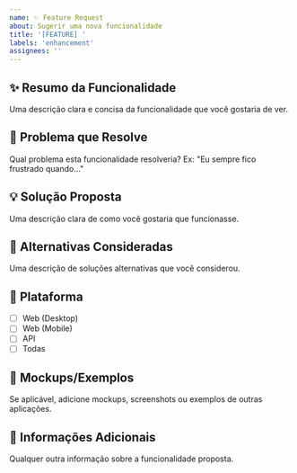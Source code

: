 ```yaml
---
name: ✨ Feature Request
about: Sugerir uma nova funcionalidade
title: '[FEATURE] '
labels: 'enhancement'
assignees: ''
---
```


## ✨ Resumo da Funcionalidade
Uma descrição clara e concisa da funcionalidade que você gostaria de ver.

## 🎯 Problema que Resolve
Qual problema esta funcionalidade resolveria? Ex: "Eu sempre fico frustrado quando..."

## 💡 Solução Proposta
Uma descrição clara de como você gostaria que funcionasse.

## 🔄 Alternativas Consideradas
Uma descrição de soluções alternativas que você considerou.

## 📱 Plataforma
- [ ] Web (Desktop)
- [ ] Web (Mobile)
- [ ] API
- [ ] Todas

## 🎨 Mockups/Exemplos
Se aplicável, adicione mockups, screenshots ou exemplos de outras aplicações.

## 📝 Informações Adicionais
Qualquer outra informação sobre a funcionalidade proposta.
